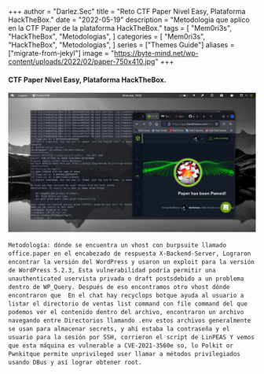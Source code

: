 +++
author = "Darlez.Sec"
title = "Reto CTF Paper Nivel Easy, Plataforma HackTheBox."
date = "2022-05-19"
description = "Metodologia que aplico en la CTF Paper de la plataforma HackTheBox."
tags = [
"Mem0ri3s",
"HackTheBox",
"Metodologias",
]
categories = [
"Mem0ri3s",
"HackTheBox",
"Metodologias",
]
series = ["Themes Guide"]
aliases = ["migrate-from-jekyl"]
image = "https://byte-mind.net/wp-content/uploads/2022/02/paper-750x410.jpg"
+++

#### CTF Paper Nivel Easy, Plataforma HackTheBox.

![](si.png)

`Metodología: dónde se encuentra un vhost con burpsuite llamado office.paper en el encabezado de respuesta X-Backend-Server, Lograron encontrar la versión del WordPress y usaron un exploit para la versión de WordPress 5.2.3, Esta vulnerabilidad podría permitir una unauthenticated uservista privada o draft postsdebido a un problema dentro de WP_Query. Después de eso encontramos otro vhost dónde encontraron que  En el chat hay recyclops botque ayuda al usuario a listar el directorio de ventas list command con file command del que podemos ver el contenido dentro del archivo, encontraron un archivo navegando entre Directorios llamando .env estos archivos generalmente se usan para almacenar secrets, y ahí estaba la contraseña y el usuario para la sesión por SSH, corrieron el script de LinPEAS Y vemos que esta máquina es vulnerable a CVE-2021-3560e so, lo Polkit or Pwnkitque permite unprivileged user llamar a métodos privilegiados usando DBus y así lograr obtener root.`
